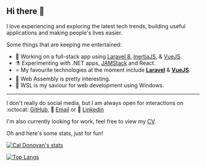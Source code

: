## Hi there 👋

I love experiencing and exploring the latest tech trends, building useful applications and making people's lives easier.

Some things that are keeping me entertained:

- 🚀 Working on a full-stack app using [Laravel 8](https://laravel.com/), [InertiaJS](https://inertiajs.com/), & [VueJS](https://vuejs.org/).
- ⚗ Experimenting with .NET apps, [JAMStack](https://jamstack.org/) and React.
- ⭐ My favourite technologies at the moment include **[Laravel](https://laravel.com/)** & **[VueJS](https://vuejs.org/)**.
- 👀 Web Assembly is pretty interesting.
- 🙏 WSL is my saviour for web development using Windows.

<hr>

I don't really do social media, but I am always open for interactions on :octocat: [GitHub](https://github.com/caldonovan), 📨 [Email](mailto:caldonovan@outlook.com) or 💼 [Linkedin](https://www.linkedin.com/in/callum-donovan-334444122/)

I'm also currently looking for work, feel free to view my [CV](https://github.com/caldonovan/Resume/blob/main/resume_gh.pdf).

Oh and here's some stats, just for fun!

[![Cal Donovan's stats](https://github-readme-stats.vercel.app/api?username=caldonovan&hide_rank=true&theme=onedark&show_icons=true&hide=["contribs","prs","issues"])](https://github.com/anuraghazra/github-readme-stats)

[![Top Langs](https://github-readme-stats.vercel.app/api/top-langs/?username=caldonovan&theme=onedark&layout=compact)](https://github.com/anuraghazra/github-readme-stats)
